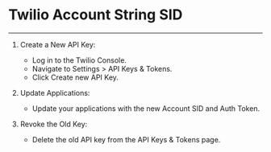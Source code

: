 # Twilio Account String SID
___
1. Create a New API Key:
   * Log in to the Twilio Console.
   * Navigate to Settings > API Keys & Tokens.
   * Click Create new API Key.

2. Update Applications:
   * Update your applications with the new Account SID and Auth Token.

3. Revoke the Old Key:
   * Delete the old API key from the API Keys & Tokens page.